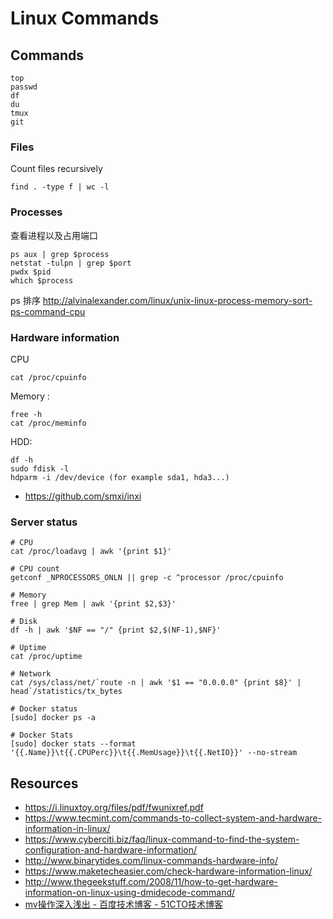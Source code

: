 # Linux Commands


## Commands

    top
    passwd
    df
    du
    tmux
    git

### Files

Count files recursively

    find . -type f | wc -l

### Processes

查看进程以及占用端口

    ps aux | grep $process
    netstat -tulpn | grep $port
    pwdx $pid
    which $process

ps 排序 http://alvinalexander.com/linux/unix-linux-process-memory-sort-ps-command-cpu


### Hardware information

CPU 

    cat /proc/cpuinfo

Memory : 

    free -h
    cat /proc/meminfo

HDD:

    df -h
    sudo fdisk -l
    hdparm -i /dev/device (for example sda1, hda3...)


- https://github.com/smxi/inxi


### Server status

    # CPU
    cat /proc/loadavg | awk '{print $1}'
    
    # CPU count
    getconf _NPROCESSORS_ONLN || grep -c ^processor /proc/cpuinfo
    
    # Memory
    free | grep Mem | awk '{print $2,$3}'
    
    # Disk
    df -h | awk '$NF == "/" {print $2,$(NF-1),$NF}'
    
    # Uptime
    cat /proc/uptime
    
    # Network
    cat /sys/class/net/`route -n | awk '$1 == "0.0.0.0" {print $8}' | head`/statistics/tx_bytes
    
    # Docker status
    [sudo] docker ps -a
    
    # Docker Stats
    [sudo] docker stats --format '{{.Name}}\t{{.CPUPerc}}\t{{.MemUsage}}\t{{.NetIO}}' --no-stream


## Resources

- https://i.linuxtoy.org/files/pdf/fwunixref.pdf
- https://www.tecmint.com/commands-to-collect-system-and-hardware-information-in-linux/
- https://www.cyberciti.biz/faq/linux-command-to-find-the-system-configuration-and-hardware-information/
- http://www.binarytides.com/linux-commands-hardware-info/
- https://www.maketecheasier.com/check-hardware-information-linux/
- http://www.thegeekstuff.com/2008/11/how-to-get-hardware-information-on-linux-using-dmidecode-command/
- [mv操作深入浅出 - 百度技术博客 - 51CTO技术博客](http://baidutech.blog.51cto.com/4114344/743731)
